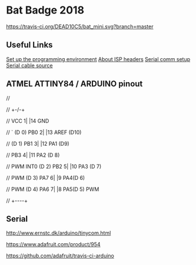 # Bat Badge 2018  

https://travis-ci.org/DEAD10C5/bat_mini.svg?branch=master

## Useful Links

[Set up the programming environment](http://highlowtech.org/?p=1695)
[About ISP headers](http://www.batsocks.co.uk/readme/isp_headers.htm)
[Serial comm setup](http://electronut.in/serial-communications-with-the-attiny84/)
[Serial cable source](https://www.tindie.com/products/ICStation/128x32-i2c-iic-serial-white-oled-display9933/)

## ATMEL ATTINY84 / ARDUINO pinout

//

//                      +-\/-+

//                VCC 1|      |14 GND

//       `  (D 0) PB0 2|      |13 AREF (D10)

//          (D 1) PB1 3|      |12 PA1 (D9) 

//                PB3 4|      |11 PA2 (D 8) 

// PWM INT0 (D 2) PB2 5|      |10 PA3 (D 7) 

//      PWM (D 3) PA7 6|      |9 PA4(D 6) 

//      PWM (D 4) PA6 7|      |8 PA5(D 5) PWM

//                      +----+

## Serial

http://www.ernstc.dk/arduino/tinycom.html


https://www.adafruit.com/product/954

https://github.com/adafruit/travis-ci-arduino
